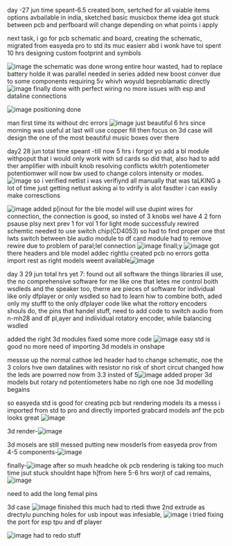 day -27 jun
time speant-6.5
created bom, 
sertched for all vaiable items options avbailable in india,
sketched basic musicbox theme idea
got stuck between pcb and perfboard will change depending on what points i apply

next task,  i go for pcb schematic and board, 
creating the schematic, migrated from easyeda pro to std its muc easierr abd i wonk have toi spent 10 hrs designing custom footprint and symbols

![image](https://github.com/user-attachments/assets/4ae99e75-b766-474f-9914-ed2674924622)
the schematic was done wrong entire hour wasted, had to replace battery holde it was parallel needed in series
added new boost conver due to some components requiring 5v whivh woyuld beproblamatic directly
![image](https://github.com/user-attachments/assets/deda32e0-835e-481b-a088-ea43b305c0a9)
finally done with perfect wiring no more issues with esp and dataline connections

![image](https://github.com/user-attachments/assets/cd4a5390-c6b2-4db1-aed6-338fccb376f4) positioning done

man first time its without drc errors ![image](https://github.com/user-attachments/assets/ff063a99-08a4-43e6-b49a-ccdc8716f0c8) just beautiful 6 hrs since morning was useful at last will use copper fill then focus on 3d case will design the one of the most beautiful music boxes over there

day2 28 jun 
total time speant -till now 5 hrs
i forgot yo add a bl module withpoput that i would only work with sd cards so did that, also had to add ther amplifier with inbuilt knob resolving conflicts wkitrh potentiometer potentiomwer will now bw used to change colors intensity or modes.
![image](https://github.com/user-attachments/assets/1cb3b81c-e31d-4852-83f6-a0d939a63169)
so i verified netlist i was verifiynd all manually that was taLKING a lot of time just getting netlust asking ai to vdrify is alot fasdter i can easliy make corresctions


![image](https://github.com/user-attachments/assets/3b5feecf-99f4-49f6-a366-dfcf7d9167c3)
added p[inout for the ble model will use dupint wires for connection, the connection is good, so insted of 3 knobs wel have 4 2 forn psause plsy next prev 1 for vol 1 for light mode
successfuly rewired schemtic needed to use switch chip(CD4053) so had to find proper one  thst lwts switch between ble audio module to df card module had to remove rewire due to problem of paral;lel connection
![image](https://github.com/user-attachments/assets/cb7e11c5-e4a7-47c5-9365-5f7f14cfe388)
finall;y ![image](https://github.com/user-attachments/assets/2f1b1be3-5d57-4e52-a9f5-466bb707f1d0) got there headers and ble model addec rightlu created pcb no errors
 gotta import rest as right models weent available![image](https://github.com/user-attachments/assets/c827c82d-fbdb-4318-a1f5-860beea5debc)

 day 3 29 jun total hrs yet 7:
 found out all software the things libraries ill use, the no comprehensive software for me like one that letes me control boith wsdleds and the speaker too, 
 therre are pieces of software for individual like only dfplayer or only wsdled so had to learn hiw to combine both, 
 aded only my stufff to the only dfplayer code like what the rottory encoders shouls do, the pins that handel stuff,
 need to add code to switch audio from n-mh28 and df pl,ayer and indiividual rotatory encoder, while balancing wsdled

 added the right 3d modules fixed some more code
 ![image](https://github.com/user-attachments/assets/f80c052c-6ada-45e9-8666-9efd09a2b1b3) easy std is good no more need of importing 3d models in onshape

 messse up the normal cathoe led header had to change schematic, noe the 3 colors hve own datalines with resistor no risk of short circut changed how the leds are powrred now from 3.3 insted of 5![image](https://github.com/user-attachments/assets/5a255a3b-bb54-409c-aa02-8195bde5a74c)
 added proper 3d models but rotary nd potentiometers habe no righ one noe 3d modelling begains



so easyeda std is good for creating pcb but rendering models its a messs i imported from std to pro and directly imported grabcard models anf the pcb looks great
![image](https://github.com/user-attachments/assets/0c386472-21a9-4287-a20f-05ef78887e1a)

3d render-![image](https://github.com/user-attachments/assets/0f6f8e6a-3652-48af-9c87-2293904eda30)


3d mosels are still messed putting new mosderls from easyeda prov from 4-5 components-![image](https://github.com/user-attachments/assets/61d1ca38-5564-4d1d-93e4-46f10ff3996d)


finally-![image](https://github.com/user-attachments/assets/aa7143d2-31ba-41bc-80a8-78364adf6b65) after so muxh headche
ok pcb rendering is taking too much time jsut stuck shouldnt hape h]from here 5-6 hrs worjt of cad remains,
![image](https://github.com/user-attachments/assets/46f71c69-a958-427d-a692-5a4fe92f3719)

need to add the long femal pins

3d case ![image](https://github.com/user-attachments/assets/073051b6-b9c3-4139-91ea-672ecc99cd8f) finished this much had to rtedi thwe 2nd extrude as drectylu punching holes for usb inpout was infesiable,
![image](https://github.com/user-attachments/assets/6d806ef6-3292-471b-b3a1-76d8a26b6a28) i tried fixing the port for esp tpu and df player

![image](https://github.com/user-attachments/assets/1064010e-3f02-402c-9dc9-cf621541f91b) had to redo stuff










